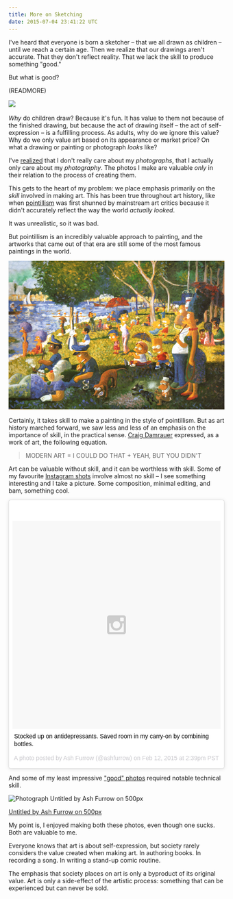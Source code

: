 ```yaml
---
title: More on Sketching
date: 2015-07-04 23:41:22 UTC
---
```


I've heard that everyone is born a sketcher – that we all drawn as children – until we reach a certain age. Then we realize that our drawings aren't accurate. That they don't reflect reality. That we lack the skill to produce something "good." 

But what is good?

(READMORE)

[![](http://threepanelsoul.com/comics/2014-08-19-336.png)](http://threepanelsoul.com/2014/08/19/dog-philosophy/)

_Why_ do children draw? Because it's fun. It has value to them not because of the finished drawing, but because the act of drawing itself – the act of self-expression – is a fulfilling process. As adults, why do we ignore this value? Why do we only value art based on its appearance or market price? On what a drawing or painting or photograph _looks_ like? 

I've [realized](/blog/art-for-your-own-sake/) that I don't really care about my _photographs_, that I actually only care about my _photography_. The photos I make are valuable _only_ in their relation to the process of creating them. 

This gets to the heart of my problem: we place emphasis primarily on the _skill_ involved in making art. This has been true throughout art history, like when [pointillism](http://arthistory.net/artstyles/pointillism/pointillism1.html) was first shunned by mainstream art critics because it didn't accurately reflect the way the world _actually looked_. 

It was unrealistic, so it was bad. 

But pointillism is an incredibly valuable approach to painting, and the artworks that came out of that era are still some of the most famous paintings in the world. 

[![](/img/blog/more-sketching/simpsons.jpg)](https://www.artsy.net/artwork/georges-seurat-a-sunday-on-la-grande-jatte-1884)

Certainly, it takes skill to make a painting in the style of pointillism. But as art history marched forward, we saw less and less of an emphasis on the importance of skill, in the practical sense. [Craig Damrauer](https://www.artsy.net/artist/craig-damrauer) expressed, as a work of art, the following equation. 

> MODERN ART = I COULD DO THAT + YEAH, BUT YOU DIDN'T

Art can be valuable without skill, and it can be worthless with skill. Some of my favourite [Instagram shots](https://instagram.com/ashfurrow/) involve almost no skill – I see something interesting and I take a picture. Some composition, minimal editing, and bam, something cool. 

<blockquote class="instagram-media" data-instgrm-captioned data-instgrm-version="4" style=" background:#FFF; border:0; border-radius:3px; box-shadow:0 0 1px 0 rgba(0,0,0,0.5),0 1px 10px 0 rgba(0,0,0,0.15); margin: 1px; padding:0; width:99.375%; width:-webkit-calc(100% - 2px); width:calc(100% - 2px);"><div style="padding:8px;"> <div style=" background:#F8F8F8; line-height:0; margin-top:40px; padding:50% 0; text-align:center; width:100%;"> <div style=" background:url(data:image/png;base64,iVBORw0KGgoAAAANSUhEUgAAACwAAAAsCAMAAAApWqozAAAAGFBMVEUiIiI9PT0eHh4gIB4hIBkcHBwcHBwcHBydr+JQAAAACHRSTlMABA4YHyQsM5jtaMwAAADfSURBVDjL7ZVBEgMhCAQBAf//42xcNbpAqakcM0ftUmFAAIBE81IqBJdS3lS6zs3bIpB9WED3YYXFPmHRfT8sgyrCP1x8uEUxLMzNWElFOYCV6mHWWwMzdPEKHlhLw7NWJqkHc4uIZphavDzA2JPzUDsBZziNae2S6owH8xPmX8G7zzgKEOPUoYHvGz1TBCxMkd3kwNVbU0gKHkx+iZILf77IofhrY1nYFnB/lQPb79drWOyJVa/DAvg9B/rLB4cC+Nqgdz/TvBbBnr6GBReqn/nRmDgaQEej7WhonozjF+Y2I/fZou/qAAAAAElFTkSuQmCC); display:block; height:44px; margin:0 auto -44px; position:relative; top:-22px; width:44px;"></div></div> <p style=" margin:8px 0 0 0; padding:0 4px;"> <a href="https://instagram.com/p/zBKjTVjBqI/" style=" color:#000; font-family:Arial,sans-serif; font-size:14px; font-style:normal; font-weight:normal; line-height:17px; text-decoration:none; word-wrap:break-word;" target="_top">Stocked up on antidepressants. Saved room in my carry-on by combining bottles.</a></p> <p style=" color:#c9c8cd; font-family:Arial,sans-serif; font-size:14px; line-height:17px; margin-bottom:0; margin-top:8px; overflow:hidden; padding:8px 0 7px; text-align:center; text-overflow:ellipsis; white-space:nowrap;">A photo posted by Ash Furrow (@ashfurrow) on <time style=" font-family:Arial,sans-serif; font-size:14px; line-height:17px;" datetime="2015-02-12T22:39:34+00:00">Feb 12, 2015 at 2:39pm PST</time></p></div></blockquote>

<script async defer src="//platform.instagram.com/en_US/embeds.js"></script>

And some of my least impressive ["good" photos](https://500px.com/ashfurrow) required notable technical skill. 

<div class="pixels-photo">
  <p><img src="https://drscdn.500px.org/photo/39729674/m%3D900/af73ee1bfbd63564fce7d8a040995402" alt="Photograph Untitled by Ash Furrow on 500px"></p>
  <a href="https://500px.com/photo/39729674/untitled-by-ash-furrow">Untitled by Ash Furrow on 500px</a>

</div>

<script type="text/javascript" src="https://500px.com/embed.js"></script>

My point is, I enjoyed making both these photos, even though one sucks. Both are valuable to me. 

Everyone knows that art is about self-expression, but society rarely considers the value created when making art. In authoring books. In recording a song. In writing a stand-up comic routine. 

The emphasis that society places on art is only a byproduct of its original value. Art is only a side-effect of the artistic process: something that can be experienced but can never be sold.
